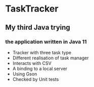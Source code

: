# TaskTracker 
## My third Java trying
### the application written in Java 11
* Tracker with three task type
* Different realisation of task manager
* Interacts with CSV
* A binding to a local server
* Using Gson
* Checked by Unit tests

